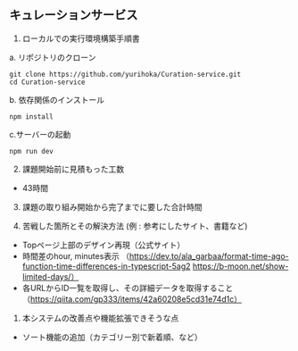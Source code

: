 ## キュレーションサービス

1. ローカルでの実行環境構築手順書

a. リポジトリのクローン
```
git clone https://github.com/yurihoka/Curation-service.git
cd Curation-service
```
b. 依存関係のインストール
```
npm install
```
c.サーバーの起動
```
npm run dev
```
2. 課題開始前に見積もった工数
- 43時間

3. 課題の取り組み開始から完了までに要した合計時間

4. 苦戦した箇所とその解決方法 (例 : 参考にしたサイト、書籍など)
- Topページ上部のデザイン再現（公式サイト）
- 時間差のhour, minutes表示
（https://dev.to/ala_garbaa/format-time-ago-function-time-differences-in-typescript-5ag2
https://b-moon.net/show-limited-days/）
- 各URLからID一覧を取得し、その詳細データを取得すること（https://qiita.com/gp333/items/42a60208e5cd31e74d1c）

1. 本システムの改善点や機能拡張できそうな点
- ソート機能の追加（カテゴリー別で新着順、など）
